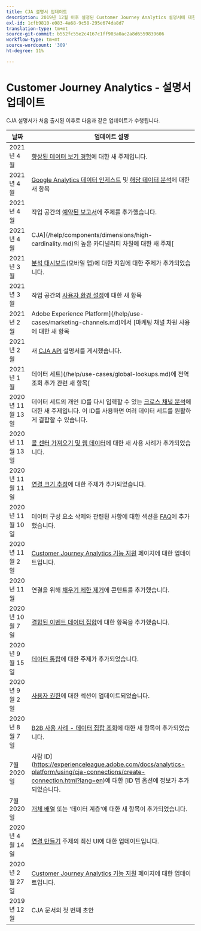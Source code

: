 ```yaml
---
title: CJA 설명서 업데이트
description: 2019년 12월 이후 설정된 Customer Journey Analytics 설명서에 대한 컨텐츠 업데이트를 나열합니다.
exl-id: 1cfb9810-e083-4a68-9c58-295e674da8d7
translation-type: tm+mt
source-git-commit: b552fc55e2c4167c1ff903a0ac2a8d6559839606
workflow-type: tm+mt
source-wordcount: '309'
ht-degree: 11%

---
```


# Customer Journey Analytics - 설명서 업데이트

CJA 설명서가 처음 출시된 이후로 다음과 같은 업데이트가 수행됩니다.

| 날짜 | 업데이트 설명 |
| --- | --- |
| 2021년 4월 | [향상된 데이터 보기 경험](/help/data-views/data-views.md)에 대한 새 주제입니다. |
| 2021년 4월 | [Google Analytics 데이터 인제스트](/help/use-cases/ga-to-cja.md) 및 [해당 데이터 분석](/help/use-cases/ga-to-cja-reporting.md)에 대한 새 항목 |
| 2021년 4월 | 작업 공간의 [예약된 보고서](/help/analysis-workspace/curate-share/t-schedule-report.md)에 주제를 추가했습니다. |
| 2021년 4월 | CJA](/help/components/dimensions/high-cardinality.md)의 높은 카디널리티 차원에 대한 새 주제[ |
| 2021년 3월 | [분석 대시보드](/help/mobile-app/home.md)(모바일 앱)에 대한 지원에 대한 주제가 추가되었습니다. |
| 2021년 3월 | 작업 공간의 [사용자 환경 설정](/help/analysis-workspace/user-preferences.md)에 대한 새 항목 |
| 2021년 2월 | Adobe Experience Platform](/help/use-cases/marketing-channels.md)에서 [마케팅 채널 차원 사용에 대한 새 항목 |
| 2021년 2월 | 새 [CJA API](https://www.adobe.io/cja-apis/docs/) 설명서를 게시했습니다. |
| 2021년 1월 | 데이터 세트](/help/use-cases/global-lookups.md)에 전역 조회 추가 관련 새 항목[ |
| 2020년 11월 13일 | 데이터 세트의 개인 ID를 다시 입력할 수 있는 [크로스 채널 분석](/help/connections/cca/overview.md)에 대한 새 주제입니다. 이 ID를 사용하면 여러 데이터 세트를 원활하게 결합할 수 있습니다. |
| 2020년 11월 13일 | [콜 센터 가져오기 및 웹 데이터](/help/use-cases/call-center.md)에 대한 새 사용 사례가 추가되었습니다. |
| 2020년 11월 11일 | [연결 크기 추정](/help/connections/estimate-connection-size.md)에 대한 주제가 추가되었습니다. |
| 2020년 11월 10일 | 데이터 구성 요소 삭제와 관련된 사항에 대한 섹션을 [FAQ](/help/getting-started/cja-faq.md)에 추가했습니다. |
| 2020년 11월 2일 | [Customer Journey Analytics 기능 지원](/help/getting-started/cja-aa.md) 페이지에 대한 업데이트입니다. |
| 2020년 11월 | 연결을 위해 [채우기 제한 제거](https://experienceleague.adobe.com/docs/analytics-platform/using/cja-connections/create-connection.html?lang=en#backfill-historical-data)에 콘텐트를 추가했습니다. |
| 2020년 10월 7일 | [결합된 이벤트 데이터 집합](/help/connections/combined-dataset.md)에 대한 항목을 추가했습니다. |
| 2020년 9월 15일 | [데이터 통합](/help/use-cases/data-ingestion.md)에 대한 주제가 추가되었습니다. |
| 2020년 9월 2일 | [사용자 권한](https://experienceleague.adobe.com/docs/analytics-platform/using/cja-overview/cja-overview.html?lang=ko-KR)에 대한 섹션이 업데이트되었습니다. |
| 2020년 8월 7일 | [B2B 사용 사례 - 데이터 집합 조회](/help/use-cases/b2b.md)에 대한 새 항목이 추가되었습니다. |
| 7월 2020일 | 사람 ID](https://experienceleague.adobe.com/docs/analytics-platform/using/cja-connections/create-connection.html?lang=en)에 대한 [ID 맵 옵션에 정보가 추가되었습니다. |
| 7월 2020일 | [개체 배열](/help/use-cases/object-arrays.md) 또는 &#39;데이터 계층&#39;에 대한 새 항목이 추가되었습니다. |
| 2020년 4월 14일 | [연결 만들기](/help/connections/create-connection.md) 주제의 최신 UI에 대한 업데이트입니다. |
| 2020년 2월 27일 | [Customer Journey Analytics 기능 지원](/help/getting-started/cja-aa.md) 페이지에 대한 업데이트입니다. |
| 2019년 12월 | CJA 문서의 첫 번째 초안 |
